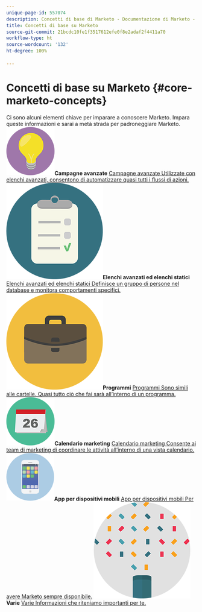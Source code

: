 ```yaml
---
unique-page-id: 557074
description: Concetti di base di Marketo - Documentazione di Marketo - Documentazione del prodotto
title: Concetti di base su Marketo
source-git-commit: 21bcdc10fe1f3517612efe0f8e2adaf2f4411a70
workflow-type: ht
source-wordcount: '132'
ht-degree: 100%

---
```



# Concetti di base su Marketo {#core-marketo-concepts}

Ci sono alcuni elementi chiave per imparare a conoscere Marketo. Impara queste informazioni e sarai a metà strada per padroneggiare Marketo.
**![Campagne avanzate](assets/seo-01.png)Campagne avanzate** [Campagne avanzate Utilizzate con elenchi avanzati, consentono di automatizzare quasi tutti i flussi di azioni.](https://docs.marketo.com/display/DOCS/Smart+Campaigns)     **![Elenchi avanzati ed elenchi statici](assets/office-35.png)Elenchi avanzati ed elenchi statici** [Elenchi avanzati ed elenchi statici Definisce un gruppo di persone nel database e monitora comportamenti specifici.](https://docs.marketo.com/display/DOCS/Smart+Lists+and+Static+Lists)     **![Programmi](assets/office-02.png)Programmi** [Programmi Sono simili alle cartelle. Quasi tutto ciò che fai sarà all’interno di un programma.](https://docs.marketo.com/display/DOCS/Programs)     **![Calendario marketing](assets/office-10.png)Calendario marketing** [Calendario marketing Consente ai team di marketing di coordinare le attività all’interno di una vista calendario.](https://docs.marketo.com/display/DOCS/Marketing+Calendar)     **![App per dispositivi mobili](assets/mobile-apps.png)App per dispositivi mobili** [App per dispositivi mobili Per avere Marketo sempre disponibile.](core-marketo-concepts/mobile-apps.md)     **![Varie](assets/party-11.png)Varie** [Varie Informazioni che riteniamo importanti per te.](https://docs.marketo.com/display/DOCS/Miscellaneous)
